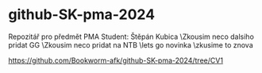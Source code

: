 # github-SK-pma-2024
Repozitář pro předmět PMA
Student: Štěpán Kubica
\Zkousim neco dalsiho pridat GG
\Zkousim neco pridat na NTB
\lets go novinka
\zkusime to znova

https://github.com/Bookworm-afk/github-SK-pma-2024/tree/CV1
